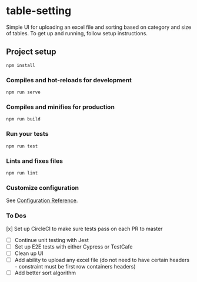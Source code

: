 # table-setting
Simple UI for uploading an excel file and sorting based on category and size of tables. 
To get up and running, follow setup instructions.

## Project setup
```
npm install
```

### Compiles and hot-reloads for development
```
npm run serve
```

### Compiles and minifies for production
```
npm run build
```

### Run your tests
```
npm run test
```

### Lints and fixes files
```
npm run lint
```

### Customize configuration
See [Configuration Reference](https://cli.vuejs.org/config/).

### To Dos
[x] Set up CircleCI to make sure tests pass on each PR to master
- [ ] Continue unit testing with Jest
- [ ] Set up E2E tests with either Cypress or TestCafe
- [ ] Clean up UI
- [ ] Add ability to upload any excel file (do not need to have certain headers - constraint must be first row containers headers)
- [ ] Add better sort algorithm 
